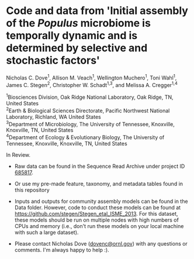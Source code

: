# Code and data from 'Initial assembly of the <i>Populus</i> microbiome is temporally dynamic and is determined by selective and stochastic factors'

Nicholas C. Dove<sup>1</sup>, Allison M. Veach<sup>1</sup>, Wellington Muchero<sup>1</sup>, Toni Wahl<sup>1</sup>, James C. Stegen<sup>2</sup>, Christopher W. Schadt<sup>1,3</sup>, and Melissa A. Cregger<sup>1,4</sup>

<sup>1</sup>Biosciences Division, Oak Ridge National Laboratory, Oak Ridge, TN, United States<br>
<sup>2</sup>Earth & Biological Sciences Directorate, Pacific Northwest National Laboratory, Richland, WA United States<br>
<sup>3</sup>Department of Microbiology, The University of Tennessee, Knoxville, Knoxville, TN, United States<br>
<sup>4</sup>Department of Ecology & Evolutionary Biology, The University of Tennessee, Knoxville, Knoxville, TN, United States<br>

In Review.

- Raw data can be found in the Sequence Read Archive under project ID <a href="http://www.ncbi.nlm.nih.gov/bioproject/685817">685817</a>.

- Or use my pre-made feature, taxonomy, and metadata tables found in this repository

- Inputs and outputs for community assembly models can be found in the Data folder. However, code to conduct these models can be found at <a href="https://github.com/stegen/Stegen_etal_ISME_2013">https://github.com/stegen/Stegen_etal_ISME_2013</a>. For this dataset, these models should be run on multiple nodes with high numbers of CPUs and memory (i.e., don't run these models on your local machine with such a large dataset).

- Please contact Nicholas Dove (dovenc@ornl.gov) with any questions or comments. I'm always happy to help :).
